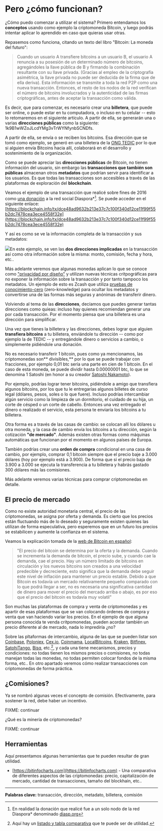 # Pero ¿cómo funcionan?

¿Cómo puedo comenzar a utilizar el sistema? Primero entendamos los **conceptos** usando como ejemplo la criptomoneda Bitcoin, y luego podrás intentar aplicar lo aprendido en caso que quieras usar otras.

Repasemos como funciona, citando un texto del libro "Bitcoin: La moneda del futuro":

> Cuando un usuario A transfiere bitcoins a un usuario B, el usuario A renuncia a su posesión de un determinado número de bitcoins, agregándoles la llave pública de B y firmando la combinación resultante con su llave privada. \(Gracias al empleo de la criptografía asimétrica, la llave privada no puede ser deducida de la firma que de ella deriva\). Esta información se transmite a toda la red P2P como una nueva transacción. Entonces, el resto de los nodos de la red verifican el número de bitcoins involucrados y la autenticidad de las firmas criptográficas, antes de aceptar la transacción como válida.

Es decir, que para comenzar, es necesario crear una **billetera**, que puede ser online, o puede estar en tu computadora, o incluso en tu celular -- esto lo retomaremos en el siguiente artículo. A partir de ella, se generarán una o varias **direcciones públicas** como la siguiente: 1k9B1wWZoJLcdYMg3vTrWYNfynbSCNDfs.

A partir de ella, se envía o se reciben los bitcoins. Esa dirección que se tomó como ejemplo, se generó en una billetera de la [ONG TEDIC](https://www.tedic.org) por lo que si alguien envía Bitcoins hacia allí, colaborará en el desarrollo y sostenimiento de la organización.

Como se puede apreciar las **direcciones públicas** de Bitcoin, no tienen información del usuario, sin embargo las **transacciones que también son públicas** almacenan otros **metadatos** que podrían servir para identificar a los usuarios. Es que todas las transacciones son accesibles a través de las plataformas de exploración del **blockchain**.

Veamos el ejemplo de una transacción que realicé sobre fines de 2016 como [una donación](https://blockchain.info/tx/dce48ad9632b213e37c7c100f340d12ce11f99f55b2dc7478cea3ece4558f32e) a la red social Diaspora\*[^1]. Se puede acceder en el siguiente enlace: [https://blockchain.info/tx/dce48ad9632b213e37c7c100f340d12ce11f99f55b2dc7478cea3ece4558f32e](https://blockchain.info/tx/dce48ad9632b213e37c7c100f340d12ce11f99f55b2dc7478cea3ece4558f32e)

Y así es como se ve la información completa de la transacción y sus metadatos:

![](/assets/Selección_081.png)En este ejemplo, se ven las **dos direcciones implicadas** en la transacción así como otra información sobre la misma: monto, comisión, fecha y hora, etc..

Más adelante veremos que algunas monedas aplican lo que se conoce como ["privacidad por diseño"](https://karisma.org.co/que-es-la-privacidad-por-diseno-y-por-que-deberia-importarle/) y utilizan nuevas técnicas critpográficas para no exponer la información sobre la transacción y por tanto tampoco los metadatos. Un ejemplo de esto es Zcash que utiliza [pruebas de conocimiento-cero](https://es.wikipedia.org/wiki/Prueba_de_conocimiento_cero) \(zero-knowledge\) para ocultar los metadatos y convertirse una de las formas más seguras y anónimas de transferir dinero.

Volviendo al tema de las **direcciones**, decíamos que puedes generar tantas direcciones como quieas: incluso hay quienes recomiendan generar una por cada transacción. Por el momento piensa que una billetera es una dirección para simplificar.

Una vez que tienes la billetera y las direcciones, debes lograr que alguien **transfiera bitcoins** a tu billetera, enviándole tu dirección -- como por ejemplo la de TEDIC -- y entregándole dinero o servicios a cambio, o simplemente pidiéndole una donación.

No es necesario transferir 1 bitcoin, pues como ya mencionamos, las criptomonedas son** divisibles,** por lo que se puede trabajar con fracciones, por ejemplo 0,01 btc sería una parte en cien de 1 bitcoin. En el caso de esta moneda, se puede dividir hasta 0.00000001 btc, lo que se denomina 1 Satoshi \(en honor a su creador [Satoshi Nakamoto](https://es.wikipedia.org/wiki/Satoshi_Nakamoto)\).

Por ejemplo, podrías lograr tener bitcoins, pidiéndole a amigo que transfiera algunos bitcoins, por los que tu le entregarías algunos billetes de curso legal \(dólares, pesos, soles o lo que fuere\). Incluso podrías intercambiar algún servicio como la  limpieza de un dormitorio, el cuidado de su hija, un corte de césped o un corte de cabello. Entonces una vez entregado el dinero o realizado el servicio, esta persona te enviaría los bitcoins a tu billetera.

Otra forma es a través de las casas de cambio: se colocan allí los dólares u otra moneda, y la casa de cambio envía los bitcoins a tu dirección, según la cotización **"de mercado"**. Además existen otras formas como máquinas automáticas que funcionan por el momento en algunos países de Europa.

También podrías crear una **orden de compra** condicional en una casa de cambio, por ejemplo, comprar 0,1 bitcoin siempre que el precio baje a 3.000 dólares \(hoy por ejemplo está a 3.900\). De forma que si el precio baja de 3.900 a 3.000 se ejecuta la transferencia a tu billetera y habrás gastado 300 dólares más las comisiones.

Más adelante veremos varias técnicas para comprar criptomonedas en detalle.

## El precio de mercado

Como no existe autoridad monetaria central, el precio de las criptomonedas, se asigna por oferta y demanda. Es cierto que los precios están fluctuando más de lo deseado y seguramente existen quienes las utilizan de forma especulativa, pero esperemos que en un futuro los precios se estabilicen y aumente la confianza en el sistema.

Veamos la explicación tomada de la [web de Bitcoin en español](https://bitcoin.org/es/faq#que-determina-el-precio-del-bitcoin):

> "El precio del bitcoin se determina por la oferta y la demanda. Cuando se incrementa la demanda de bitcoin, el precio sube, y cuando cae la demanda, cae el precio. Hay un número limitado de bitcoins en circulación y los nuevos bitcoins son creados a una velocidad predecible y decreciente, esto significa que la demanda debe seguir este nivel de inflación para mantener un precio estable. Debido a que Bitcoin es todavía un mercado relativamente pequeño comparado con lo que podrá llegar a ser, no es necesaria una significativa cantidad de dinero para mover el precio del mercado arriba o abajo, es por eso que el precio del bitcoin es todavía muy volatil"

Son muchas las plataformas de compra y venta de criptomonedas y es apartir de esas plataformas que se van colocando órdenes de compra y venta que van haciendo variar los precios. En el ejemplo de que alguna persona conocida te venda critpomonedas, pueden acordar también un precio diferente al de mercado, nada lo imprediría ¿no?

Sobre las pltaformas de intercambio, alguna de las que se pueden listar son [Coinbase](https://www.coinbase.com/), [Poloniex](https://poloniex.com/), [Cex.io](https://cex.io/), [Coinmama](https://www.coinmama.com), [LocalBitcoins](https://localbitcoins.com/), [Kraken](https://www.kraken.com/), [Bitfinex](https://www.bitfinex.com/), [SatohiTango](https://satoshitango.com),  [Bisq](https://bisq.network/), etc.[^2], y cada una tiene mecanismos, precios y condiciones: no todas tienen los mismos precios o comisiones, no todas manejan todas las monedas, no todas permiten colocar fondos de la misma forma, etc.. En otro apartado veremos cómo realizar transacciones con criptomonedas de forma práctica.

## ¿Comisiones?

Ya se nombró algunas veces el concepto de comisión. Efectivamente, para sostener la red, debe haber un incentivo.

FIXME: continuar

¿Qué es la minería de criptomonedas?

FIXME: continuar

## Herramientas

Aquí presentamos algunas herramientas que te pueden resultar de gran utilidad. 

* [https://bitinfocharts.com](https://bitinfocharts.com) - Una comparativa de diferentes aspectos de las criptomonedas: precio, capitalización de mercado, cantidad de transacciones, tamaño del blockhain, etc.. 

---

**Palabras clave:** transacción, dirección, metadato, billetera, comisión

[^1]: En realidad la donación que realicé fue a un solo nodo de la red Diaspora\* denominado [diasp.org](https://diasp.org/)

[^2]: Aquí hay un [listado y tabla comparativa](https://www.bestbitcoinexchange.io/) que te puede ser de utilidad. 

